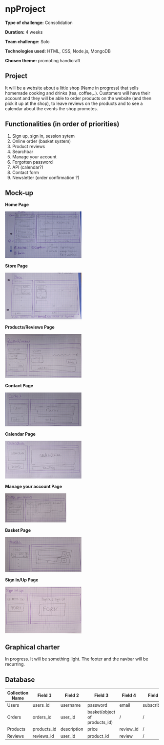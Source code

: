 # npProject
**Type of challenge:** Consolidation

**Duration:** 4 weeks  

**Team challenge:** Solo

**Technologies used:** HTML, CSS, Node.js, MongoDB

**Chosen theme:** promoting handicraft


## Project

It will be a website about a little shop (Name in progress) that sells homemade cooking and drinks (tea, coffee,..). Customers will have their account and they will be able to order products on the website (and then pick it up at the shop), to leave reviews on the products and to see a calendar about the events the shop promotes.

## Functionalities (in order of priorities)
1. Sign up, sign in, session sytem
2. Online order (basket system)
3. Product reviews
4. Searchbar
5. Manage your account
6. Forgotten password
7. API (calendar?)
8. Contact form
9. Newsletter (order confirmation ?)

## Mock-up
  
**Home Page**

<img src="https://github.com/NoemieUylenbroeck/npProject/blob/main/public/Images/readme/Homepage.jpg?raw=true" alt="home page" width="250"/>

**Store Page**

<img src="https://github.com/NoemieUylenbroeck/npProject/blob/main/public/Images/readme/Storepage.jpg?raw=true" alt="home page" width="250"/>

**Products/Reviews Page**

<img src="https://github.com/NoemieUylenbroeck/npProject/blob/main/public/Images/readme/Productpage.jpg?raw=true" alt="home page" width="250"/>

**Contact Page**

<img src="https://github.com/NoemieUylenbroeck/npProject/blob/main/public/Images/readme/Contactpage.jpg?raw=true" alt="home page" width="250"/>

**Calendar Page**

<img src="https://github.com/NoemieUylenbroeck/npProject/blob/main/public/Images/readme/Calendarpage.jpg?raw=true" alt="home page" width="250"/>

**Manage your account Page**

<img src="https://github.com/NoemieUylenbroeck/npProject/blob/main/public/Images/readme/accountpage.jpg?raw=true" alt="home page" width="200"/>

**Basket Page**

<img src="https://github.com/NoemieUylenbroeck/npProject/blob/main/public/Images/readme/Basketpage.jpg?raw=true" alt="home page" width="250"/>

**Sign In/Up Page**

<img src="https://github.com/NoemieUylenbroeck/npProject/blob/main/public/Images/readme/signInUppage.jpg?raw=true" alt="home page" width="250"/>


## Graphical charter

In progress. It will be something light. The footer and the navbar will be recurring.

## Database
| Collection Name | Field 1 | Field 2 | Field 3| Field 4 | Field 5|
|---|---|---|---|---|---|
| Users | users_id | username | password | email |subscribed?|
| Orders | orders_id | user_id | basket(object of products_id) | / | / |
| Products | products_id | description | price | review_id | / |
| Reviews | reviews_id | user_id | product_id | review | / |
